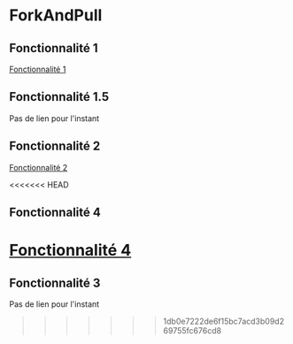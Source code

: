 # ForkAndPull

## Fonctionnalité 1
[Fonctionnalité 1](Fonctionnalite1.md)

## Fonctionnalité 1.5
Pas de lien pour l'instant

## Fonctionnalité 2
[Fonctionnalité 2](Fonctionnalite2.md)

<<<<<<< HEAD
## Fonctionnalité 4
[Fonctionnalité 4](Fonctionnalite4.md)
=======
## Fonctionnalité 3
Pas de lien pour l'instant
>>>>>>> 1db0e7222de6f15bc7acd3b09d269755fc676cd8
